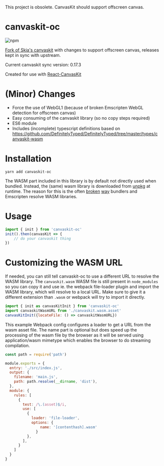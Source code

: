This project is obsolete. CanvasKit should support offscreen canvas.

# canvaskit-oc

![npm](https://img.shields.io/npm/v/canvaskit-oc)

[Fork of Skia's canvaskit](https://github.com/udevbe/skia/tree/canvaskit-oc) with changes to support offscreen canvas, releases kept in sync with upstream.

Current canvaskit sync version: 0.17.3

Created for use with [React-CanvasKit](https://github.com/udevbe/react-canvaskit)

# (Minor) Changes
- Force the use of WebGL1 (because of broken Emscripten WebGL detection for offscreen canvas) 
- Easy consuming of the canvaskit library (so no copy steps required)
- ES6 module
- Includes (incomplete) typescript definitions based on https://github.com/DefinitelyTyped/DefinitelyTyped/tree/master/types/canvaskit-wasm

# Installation

`yarn add canvaskit-oc`

The WASM part included in this library is by default not directly used when bundled. Instead, the (same) wasm library is downloaded 
from [unpkg](https://unpkg.com/) at runtime. The reason for this is the often [broken](https://github.com/webpack/webpack/issues/7352) [way](https://github.com/rollup/rollup/issues/1636) bundlers and Emscripten resolve WASM libraries.

# Usage
```javascript
import { init } from 'canvaskit-oc'
init().then(canvasKit => {
    // do your canvaskit thing
})
```

# Customizing the WASM URL
If needed, you can still tell canvaskit-oc to use a different URL to resolve the WASM library. The  `canvaskit.wasm` WASM file is still present
in `node_modules` so you can copy it and use ie. the webpack file-loader plugin and import the WASM library, which will resolve to a local URL.
Make sure to give it a different extension than `.wasm` or webpack will try to import it directly.
```javascript
import { init as canvasKitInit } from 'canvaskit-oc'
import canvaskitWasmURL from './canvaskit.wasm.asset'
canvasKitInit({locateFile: () => canvaskitWasmURL})
```

This example Webpack config configures a loader to get a URL from the wasm asset file. The name part is optional but does speed up the processing of the wasm file by the browser as
it will be served using application/wasm mimetype which enables the browser to do streaming compilation.
```javascript
const path = require('path')

module.exports = {
  entry: './src/index.js',
  output: {
    filename: 'main.js',
    path: path.resolve(__dirname, 'dist'),
  },
  module: {
    rules: [
      {
        test: /\.(asset)$/i,
        use: [
          {
            loader: 'file-loader',
            options: {
                name: '[contenthash].wasm'
              }
          },
        ],
      }
    ]
  }
}
```
